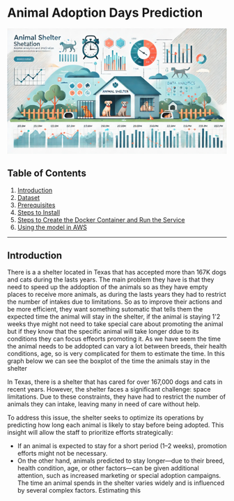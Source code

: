 
# Animal Adoption Days Prediction
![Alt text](images/image.png)

## Table of Contents
1. [Introduction](#introduction)
2. [Dataset](#dataset)
3. [Prerequisites](#prerequisites)
4. [Steps to Install](#steps-to-install)
5. [Steps to Create the Docker Container and Run the Service](#steps-to-create-the-docker-container-and-run-the-service)
6. [Using the model in AWS](###-Using-model-in-AWS)

-------
## Introduction
There is a a shelter located in Texas that has accepted more than 167K dogs and cats during the lasts years. The main problem they have is that they need to speed up the addoption of the animals so as they have empty places to receive more animals, as during the lasts years they had to restrict the number of intakes due to limitations. 
So as to improve their actions and be more efficient, they want something sutomatic that tells them the expected time the animal will stay in the shelter, if the animal is staying 1'2 weeks thye might not need to take special care about promoting the animal but if they know that the specific animal will take longer ddue to its conditions they can focus effeorts promoting it. 
As we have seem the time the animal needs to be addopted can vary a lot between breeds, their health conditions, age, so is very complicated for them to estimate the time. 
In this graph below we can see the boxplot of the time the animals stay in the shelter 



In Texas, there is a shelter that has cared for over 167,000 dogs and cats in recent years. However, the shelter faces a significant challenge: space limitations. Due to these constraints, they have had to restrict the number of animals they can intake, leaving many in need of care without help.

To address this issue, the shelter seeks to optimize its operations by predicting how long each animal is likely to stay before being adopted. This insight will allow the staff to prioritize efforts strategically:

- If an animal is expected to stay for a short period (1–2 weeks), promotion efforts might not be necessary.
- On the other hand, animals predicted to stay longer—due to their breed, health condition, age, or other factors—can be given additional attention, such as increased marketing or special adoption campaigns.
The time an animal spends in the shelter varies widely and is influenced by several complex factors. Estimating this 